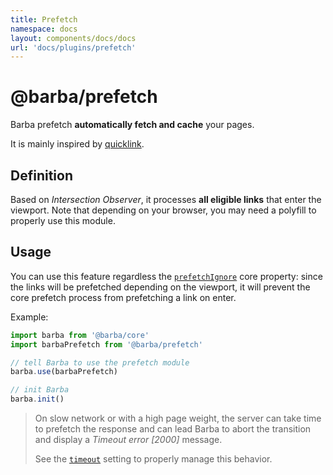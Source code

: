 ```yaml
---
title: Prefetch
namespace: docs
layout: components/docs/docs
url: 'docs/plugins/prefetch'
---
```


# @barba/prefetch

Barba prefetch **automatically fetch and cache** your pages.

It is mainly inspired by [quicklink](https://github.com/GoogleChromeLabs/quicklink).

## Definition

Based on _Intersection Observer_, it processes **all eligible links** that enter the viewport. Note that depending on your browser, you may need a polyfill to properly use this module.

## Usage

You can use this feature regardless the [`prefetchIgnore`](core.md#prefetchignore) core property: since the links will be prefetched depending on the viewport, it will prevent the core prefetch process from prefetching a link on enter.

Example:

```js
import barba from '@barba/core'
import barbaPrefetch from '@barba/prefetch'

// tell Barba to use the prefetch module
barba.use(barbaPrefetch)

// init Barba
barba.init()
```

> On slow network or with a high page weight, the server can take time to prefetch the response and can lead Barba to abort the transition and display a _Timeout error [2000]_ message.
>
> See the [`timeout`](core.md#timeout) setting to properly manage this behavior.
